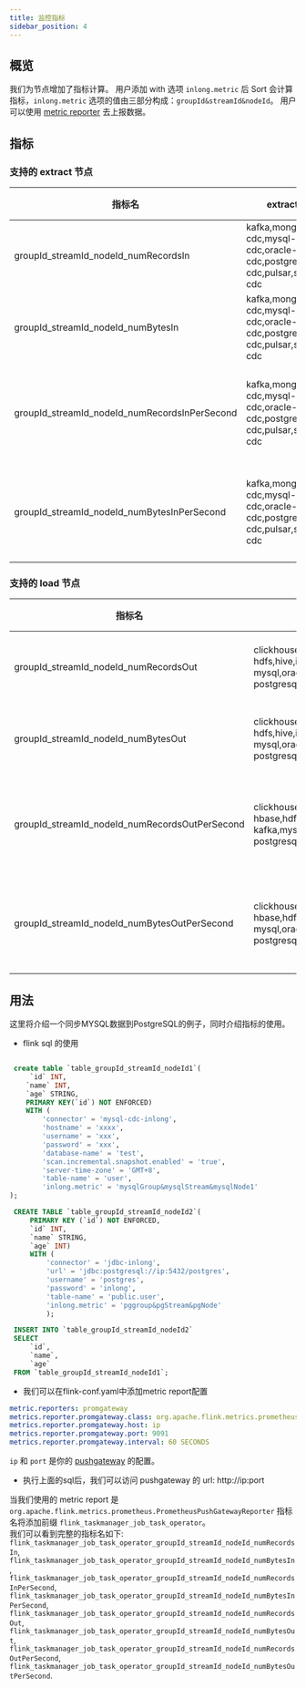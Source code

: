 ```yaml
---
title: 监控指标
sidebar_position: 4
---
```


## 概览

我们为节点增加了指标计算。 用户添加 with 选项 `inlong.metric` 后 Sort 会计算指标，`inlong.metric` 选项的值由三部分构成：`groupId&streamId&nodeId`。
用户可以使用 [metric reporter](https://nightlies.apache.org/flink/flink-docs-release-1.13/zh/docs/deployment/metric_reporters/) 去上报数据。

## 指标

### 支持的 extract 节点

| 指标名 | extract 节点 | 描述 |
|-------------|--------------|-------------|
| groupId_streamId_nodeId_numRecordsIn | kafka,mongodb-cdc,mysql-cdc,oracle-cdc,postgresql-cdc,pulsar,sqlserver-cdc | 输入记录数 |
| groupId_streamId_nodeId_numBytesIn | kafka,mongodb-cdc,mysql-cdc,oracle-cdc,postgresql-cdc,pulsar,sqlserver-cdc | 输入字节数 |
| groupId_streamId_nodeId_numRecordsInPerSecond | kafka,mongodb-cdc,mysql-cdc,oracle-cdc,postgresql-cdc,pulsar,sqlserver-cdc | 每秒输入记录数 |
| groupId_streamId_nodeId_numBytesInPerSecond | kafka,mongodb-cdc,mysql-cdc,oracle-cdc,postgresql-cdc,pulsar,sqlserver-cdc | 每秒输入字节数 |

### 支持的 load 节点

| 指标名 | load 节点 | 描述 |
|-------------|-----------|-------------|
| groupId_streamId_nodeId_numRecordsOut | clickhouse,elasticsearch,greenplum,hbase,<br/>hdfs,hive,iceberg,kafka,<br/>mysql,oracle,postgresql,sqlserver,tdsql-postgresql | 输出记录数 |
| groupId_streamId_nodeId_numBytesOut |  clickhouse,elasticsearch,greenplum,hbase,<br/>hdfs,hive,iceberg,kafka,<br/>mysql,oracle,postgresql,sqlserver,tdsql-postgresql | 输出字节数 |
| groupId_streamId_nodeId_numRecordsOutPerSecond |  clickhouse,elasticsearch,greenplum,<br/>hbase,hdfs,hive,iceberg,<br/>kafka,mysql,oracle,postgresql,sqlserver,tdsql-postgresql | 每秒输出记录数 |
| groupId_streamId_nodeId_numBytesOutPerSecond |  clickhouse,elasticsearch,greenplum,<br/>hbase,hdfs,hive,iceberg,kafka,<br/>mysql,oracle,postgresql,sqlserver,tdsql-postgresql | 每秒输出字节数 |

## 用法

这里将介绍一个同步MYSQL数据到PostgreSQL的例子，同时介绍指标的使用。

* flink sql 的使用
```sql

 create table `table_groupId_streamId_nodeId1`(
     `id` INT,
    `name` INT,
    `age` STRING,
    PRIMARY KEY(`id`) NOT ENFORCED)
    WITH (
        'connector' = 'mysql-cdc-inlong',
        'hostname' = 'xxxx',
        'username' = 'xxx',
        'password' = 'xxx',
        'database-name' = 'test',
        'scan.incremental.snapshot.enabled' = 'true',
        'server-time-zone' = 'GMT+8',
        'table-name' = 'user',
        'inlong.metric' = 'mysqlGroup&mysqlStream&mysqlNode1'
);

 CREATE TABLE `table_groupId_streamId_nodeId2`(
     PRIMARY KEY (`id`) NOT ENFORCED,
     `id` INT,
     `name` STRING,
     `age` INT)
     WITH (
         'connector' = 'jdbc-inlong',
         'url' = 'jdbc:postgresql://ip:5432/postgres',
         'username' = 'postgres',
         'password' = 'inlong',
         'table-name' = 'public.user',
         'inlong.metric' = 'pggroup&pgStream&pgNode'
         );

 INSERT INTO `table_groupId_streamId_nodeId2`
 SELECT
     `id`,
     `name`,
     `age`
 FROM `table_groupId_streamId_nodeId1`;
```

* 我们可以在flink-conf.yaml中添加metric report配置

```yaml
metric.reporters: promgateway
metrics.reporter.promgateway.class: org.apache.flink.metrics.prometheus.PrometheusPushGatewayReporter
metrics.reporter.promgateway.host: ip
metrics.reporter.promgateway.port: 9091
metrics.reporter.promgateway.interval: 60 SECONDS
```
`ip` 和 `port` 是你的 [pushgateway](https://github.com/prometheus/pushgateway/releases) 的配置。

* 执行上面的sql后，我们可以访问 pushgateway 的 url: http://ip:port

当我们使用的 metric report 是 `org.apache.flink.metrics.prometheus.PrometheusPushGatewayReporter` 指标名将添加前缀 `flink_taskmanager_job_task_operator`。  
我们可以看到完整的指标名如下:    
 `flink_taskmanager_job_task_operator_groupId_streamId_nodeId_numRecordsIn`,  
 `flink_taskmanager_job_task_operator_groupId_streamId_nodeId_numBytesIn`,  
 `flink_taskmanager_job_task_operator_groupId_streamId_nodeId_numRecordsInPerSecond`,  
 `flink_taskmanager_job_task_operator_groupId_streamId_nodeId_numBytesInPerSecond`,  
 `flink_taskmanager_job_task_operator_groupId_streamId_nodeId_numRecordsOut`,  
 `flink_taskmanager_job_task_operator_groupId_streamId_nodeId_numBytesOut`,  
 `flink_taskmanager_job_task_operator_groupId_streamId_nodeId_numRecordsOutPerSecond`,  
 `flink_taskmanager_job_task_operator_groupId_streamId_nodeId_numBytesOutPerSecond`.


